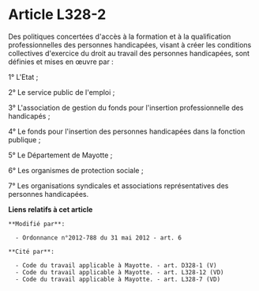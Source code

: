 # Article L328-2

Des politiques concertées d'accès à la formation et à la qualification professionnelles des personnes handicapées, visant à
créer les conditions collectives d'exercice du droit au travail des personnes handicapées, sont définies et mises en œuvre
par :

1° L'Etat ;

2° Le service public de l'emploi ;

3° L'association de gestion du fonds pour l'insertion professionnelle des handicapés ;

4° Le fonds pour l'insertion des personnes handicapées dans la fonction publique ;

5° Le Département de Mayotte ;

6° Les organismes de protection sociale ;

7° Les organisations syndicales et associations représentatives des personnes handicapées.

**Liens relatifs à cet article**

	**Modifié par**:

	  - Ordonnance n°2012-788 du 31 mai 2012 - art. 6

	**Cité par**:

	  - Code du travail applicable à Mayotte. - art. D328-1 (V)
	  - Code du travail applicable à Mayotte. - art. L328-12 (VD)
	  - Code du travail applicable à Mayotte. - art. L328-7 (VD)
